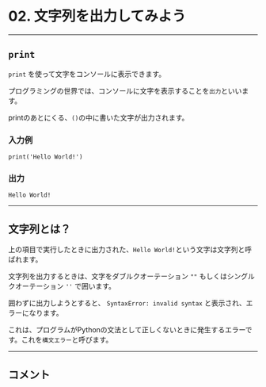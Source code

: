 # 02. 文字列を出力してみよう

---

## `print`

`print` を使って文字をコンソールに表示できます。

プログラミングの世界では、コンソールに文字を表示することを`出力`といいます。

printのあとにくる、`()`の中に書いた文字が出力されます。


### 入力例

```:python
print('Hello World!')
```

### 出力

```
Hello World!
```

---

## 文字列とは？

上の項目で実行したときに出力された、`Hello World!`という文字は文字列と呼ばれます。

文字列を出力するときは、文字をダブルクオーテーション `""` もしくはシングルクオーテーション `''` で囲います。

囲わずに出力しようとすると、 `SyntaxError: invalid syntax` と表示され、エラーになります。

これは、プログラムがPythonの文法として正しくないときに発生するエラーです。これを`構文エラー`と呼びます。

---

## コメント
